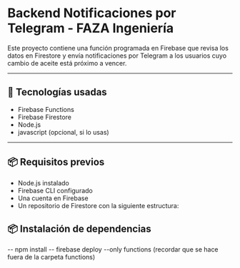 # Backend Notificaciones por Telegram - FAZA Ingeniería

Este proyecto contiene una función programada en Firebase que revisa los datos en Firestore y envía notificaciones por Telegram a los usuarios cuyo cambio de aceite está próximo a vencer.

---

## 🚀 Tecnologías usadas

- Firebase Functions
- Firebase Firestore
- Node.js
- javascript (opcional, si lo usas)

---

## 📦 Requisitos previos

- Node.js instalado
- Firebase CLI configurado
- Una cuenta en Firebase
- Un repositorio de Firestore con la siguiente estructura:
## 📦 Instalación de dependencias
-- npm install
-- firebase deploy --only functions (recordar que se hace fuera de la carpeta functions)


